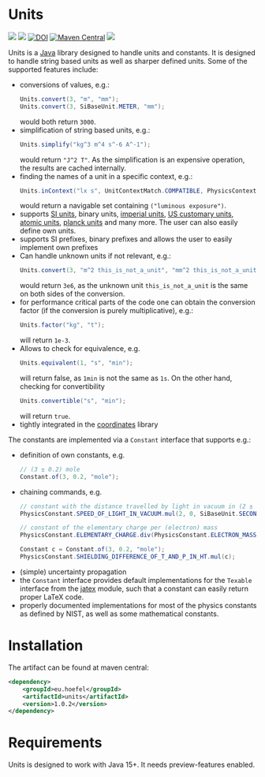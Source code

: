 # Units

[![](https://img.shields.io/github/issues/uhoefel/units?style=flat-square)](https://github.com/uhoefel/units/issues)
[![](https://img.shields.io/github/stars/uhoefel/units?style=flat-square)](https://github.com/uhoefel/units/stargazers)
[![DOI](https://zenodo.org/badge/309825766.svg)](https://zenodo.org/badge/latestdoi/309825766)
[![Maven Central](https://img.shields.io/maven-central/v/eu.hoefel/units.svg?label=Maven%20Central)](https://search.maven.org/search?q=g:%22eu.hoefel%22%20AND%20a:%22units%22)
[![](https://img.shields.io/github/license/uhoefel/units?style=flat-square)](https://choosealicense.com/licenses/mit/)

Units is a [Java](https://openjdk.java.net/) library designed to handle units and constants.
It is designed to handle string based units as well as sharper defined units.
Some of the supported features include:
- conversions of values, e.g.:
  ```java
  Units.convert(3, "m", "mm");
  Units.convert(3, SiBaseUnit.METER, "mm");
  ```
  would both return `3000`.
- simplification of string based units, e.g.:
  ```java
  Units.simplify("kg^3 m^4 s^-6 A^-1");
  ```
  would return `"J^2 T"`.
  As the simplification is an expensive operation, the results are cached internally.
- finding the names of a unit in a specific context, e.g.:
  ```java
  Units.inContext("lx s", UnitContextMatch.COMPATIBLE, PhysicsContext.PHOTOMETRY)
  ```
  would return a navigable set containing `("luminous exposure")`.
- supports [SI units](https://www.bipm.org/en/publications/si-brochure/), binary units, [imperial units](https://www.legislation.gov.uk/ukpga/1985/72), [US customary units](https://en.wikipedia.org/wiki/United_States_customary_units), [atomic units](https://en.wikipedia.org/wiki/Hartree_atomic_units), [planck units](https://en.wikipedia.org/wiki/Planck_units) and many more. The user can also easily define own units.
- supports SI prefixes, binary prefixes and allows the user to easily implement own prefixes
- Can handle unknown units if not relevant, e.g.:
  ```java
  Units.convert(3, "m^2 this_is_not_a_unit", "mm^2 this_is_not_a_unit");
  ```
  would return `3e6`, as the unknown unit `this_is_not_a_unit` is the same on both sides of the conversion.
- for performance critical parts of the code one can obtain the conversion factor (if the conversion is purely multiplicative), e.g.:
  ```java
  Units.factor("kg", "t");
  ```
  will return `1e-3`.
- Allows to check for equivalence, e.g.
  ```java
  Units.equivalent(1, "s", "min");
  ```
  will return false, as `1min` is not the same as `1s`. On the other hand, checking for convertibility
  ```java
  Units.convertible("s", "min");
  ```
  will return `true`.
- tightly integrated in the [coordinates](https://github.com/uhoefel/coordinates) library

The constants are implemented via a `Constant` interface that supports e.g.:
- definition of own constants, e.g.
  ```java
  // (3 ± 0.2) mole
  Constant.of(3, 0.2, "mole");
  ```
- chaining commands, e.g.
  ```java
  // constant with the distance travelled by light in vacuum in (2 ± 0) seconds as value
  PhysicsConstant.SPEED_OF_LIGHT_IN_VACUUM.mul(2, 0, SiBaseUnit.SECOND);

  // constant of the elementary charge per (electron) mass
  PhysicsConstant.ELEMENTARY_CHARGE.div(PhysicsConstant.ELECTRON_MASS);

  Constant c = Constant.of(3, 0.2, "mole");
  PhysicsConstant.SHIELDING_DIFFERENCE_OF_T_AND_P_IN_HT.mul(c);
  ```
- (simple) uncertainty propagation
- the `Constant` interface provides default implementations for the `Texable` interface from the [jatex](https://github.com/uhoefel/jatex) module, such that a constant can easily return proper LaTeX code.
- properly documented implementations for most of the physics constants as defined by NIST, as well as some mathematical constants.

Installation
============

The artifact can be found at maven central:
```xml
<dependency>
    <groupId>eu.hoefel</groupId>
    <artifactId>units</artifactId>
    <version>1.0.2</version>
</dependency>
```

Requirements
============
Units is designed to work with Java 15+. It needs preview-features enabled.